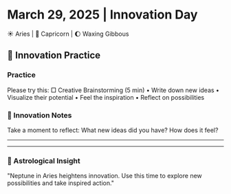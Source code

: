# March 29, 2025 | Innovation Day
☀️ Aries | 🌙 Capricorn | 🌔 Waxing Gibbous

## 🌱 Innovation Practice

### Practice
Please try this:
□ Creative Brainstorming (5 min)
  • Write down new ideas
  • Visualize their potential
  • Feel the inspiration
  • Reflect on possibilities

### 📝 Innovation Notes
Take a moment to reflect:
What new ideas did you have? How does it feel?
_______________________
_______________________

### 💫 Astrological Insight
"Neptune in Aries heightens innovation. Use this time to explore new possibilities and take inspired action." 